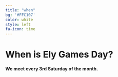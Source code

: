 ```yaml
---
title: "when"
bg: '#FFC107'
color: white
style: left
fa-icon: time
---
```


# When is Ely Games Day?

**We meet every 3rd Saturday of the month.**
